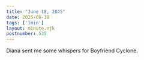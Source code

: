 ```yaml
---
title: "June 18, 2025"
date: 2025-06-18
tags: ['1min']
layout: minute.njk
postnumber: 535
---
```

Diana sent me some whispers for Boyfriend Cyclone. 